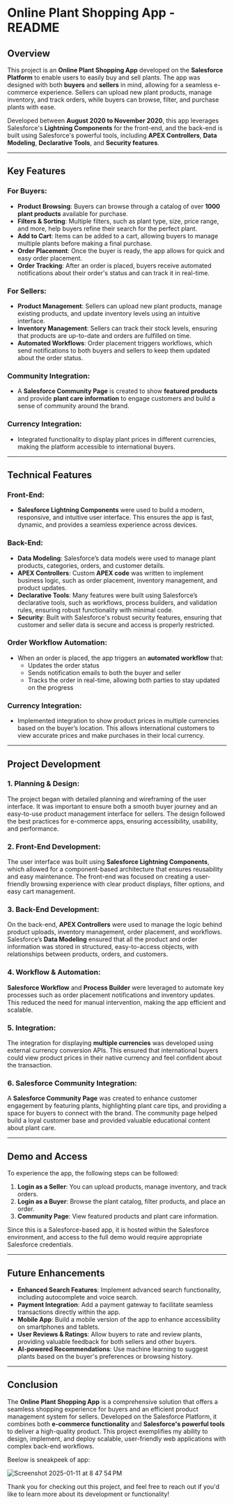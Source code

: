 # Online Plant Shopping App - README

## Overview

This project is an **Online Plant Shopping App** developed on the **Salesforce Platform** to enable users to easily buy and sell plants. The app was designed with both **buyers** and **sellers** in mind, allowing for a seamless e-commerce experience. Sellers can upload new plant products, manage inventory, and track orders, while buyers can browse, filter, and purchase plants with ease. 

Developed between **August 2020 to November 2020**, this app leverages Salesforce's **Lightning Components** for the front-end, and the back-end is built using Salesforce's powerful tools, including **APEX Controllers**, **Data Modeling**, **Declarative Tools**, and **Security features**.

---

## Key Features

### **For Buyers:**
- **Product Browsing**: Buyers can browse through a catalog of over **1000 plant products** available for purchase.
- **Filters & Sorting**: Multiple filters, such as plant type, size, price range, and more, help buyers refine their search for the perfect plant.
- **Add to Cart**: Items can be added to a cart, allowing buyers to manage multiple plants before making a final purchase.
- **Order Placement**: Once the buyer is ready, the app allows for quick and easy order placement.
- **Order Tracking**: After an order is placed, buyers receive automated notifications about their order's status and can track it in real-time.

### **For Sellers:**
- **Product Management**: Sellers can upload new plant products, manage existing products, and update inventory levels using an intuitive interface.
- **Inventory Management**: Sellers can track their stock levels, ensuring that products are up-to-date and orders are fulfilled on time.
- **Automated Workflows**: Order placement triggers workflows, which send notifications to both buyers and sellers to keep them updated about the order status.

### **Community Integration:**
- A **Salesforce Community Page** is created to show **featured products** and provide **plant care information** to engage customers and build a sense of community around the brand.

### **Currency Integration:**
- Integrated functionality to display plant prices in different currencies, making the platform accessible to international buyers.

---

## Technical Features

### **Front-End:**
- **Salesforce Lightning Components** were used to build a modern, responsive, and intuitive user interface. This ensures the app is fast, dynamic, and provides a seamless experience across devices.

### **Back-End:**
- **Data Modeling**: Salesforce’s data models were used to manage plant products, categories, orders, and customer details.
- **APEX Controllers**: Custom **APEX code** was written to implement business logic, such as order placement, inventory management, and product updates.
- **Declarative Tools**: Many features were built using Salesforce’s declarative tools, such as workflows, process builders, and validation rules, ensuring robust functionality with minimal code.
- **Security**: Built with Salesforce's robust security features, ensuring that customer and seller data is secure and access is properly restricted.

### **Order Workflow Automation:**
- When an order is placed, the app triggers an **automated workflow** that:
  - Updates the order status
  - Sends notification emails to both the buyer and seller
  - Tracks the order in real-time, allowing both parties to stay updated on the progress

### **Currency Integration:**
- Implemented integration to show product prices in multiple currencies based on the buyer’s location. This allows international customers to view accurate prices and make purchases in their local currency.

---

## Project Development

### **1. Planning & Design:**
The project began with detailed planning and wireframing of the user interface. It was important to ensure both a smooth buyer journey and an easy-to-use product management interface for sellers. The design followed the best practices for e-commerce apps, ensuring accessibility, usability, and performance.

### **2. Front-End Development:**
The user interface was built using **Salesforce Lightning Components**, which allowed for a component-based architecture that ensures reusability and easy maintenance. The front-end was focused on creating a user-friendly browsing experience with clear product displays, filter options, and easy cart management.

### **3. Back-End Development:**
On the back-end, **APEX Controllers** were used to manage the logic behind product uploads, inventory management, order placement, and workflows. Salesforce’s **Data Modeling** ensured that all the product and order information was stored in structured, easy-to-access objects, with relationships between products, orders, and customers.

### **4. Workflow & Automation:**
**Salesforce Workflow** and **Process Builder** were leveraged to automate key processes such as order placement notifications and inventory updates. This reduced the need for manual intervention, making the app efficient and scalable.

### **5. Integration:**
The integration for displaying **multiple currencies** was developed using external currency conversion APIs. This ensured that international buyers could view product prices in their native currency and feel confident about the transaction.

### **6. Salesforce Community Integration:**
A **Salesforce Community Page** was created to enhance customer engagement by featuring plants, highlighting plant care tips, and providing a space for buyers to connect with the brand. The community page helped build a loyal customer base and provided valuable educational content about plant care.

---

## Demo and Access

To experience the app, the following steps can be followed:

1. **Login as a Seller**: You can upload products, manage inventory, and track orders.
2. **Login as a Buyer**: Browse the plant catalog, filter products, and place an order.
3. **Community Page**: View featured products and plant care information.

Since this is a Salesforce-based app, it is hosted within the Salesforce environment, and access to the full demo would require appropriate Salesforce credentials.

---

## Future Enhancements

- **Enhanced Search Features**: Implement advanced search functionality, including autocomplete and voice search.
- **Payment Integration**: Add a payment gateway to facilitate seamless transactions directly within the app.
- **Mobile App**: Build a mobile version of the app to enhance accessibility on smartphones and tablets.
- **User Reviews & Ratings**: Allow buyers to rate and review plants, providing valuable feedback for both sellers and other buyers.
- **AI-powered Recommendations**: Use machine learning to suggest plants based on the buyer's preferences or browsing history.

---

## Conclusion

The **Online Plant Shopping App** is a comprehensive solution that offers a seamless shopping experience for buyers and an efficient product management system for sellers. Developed on the Salesforce Platform, it combines both **e-commerce functionality** and **Salesforce's powerful tools** to deliver a high-quality product. This project exemplifies my ability to design, implement, and deploy scalable, user-friendly web applications with complex back-end workflows.

Beelow is sneakpeek of app:

![Screenshot 2025-01-11 at 8 47 54 PM](https://github.com/user-attachments/assets/43682a80-45f5-4d9f-b03f-8a1abd55451c)

Thank you for checking out this project, and feel free to reach out if you'd like to learn more about its development or functionality!

